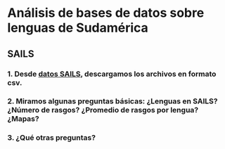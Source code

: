# Análisis de bases de datos sobre lenguas de Sudamérica
## SAILS
### 1. Desde [datos SAILS](https://github.com/cldf-datasets/sails), descargamos los archivos en formato **csv.**
### 2. Miramos algunas preguntas básicas: ¿Lenguas en SAILS? ¿Número de rasgos? ¿Promedio de rasgos por lengua? ¿Mapas?
### 3. ¿Qué otras preguntas?